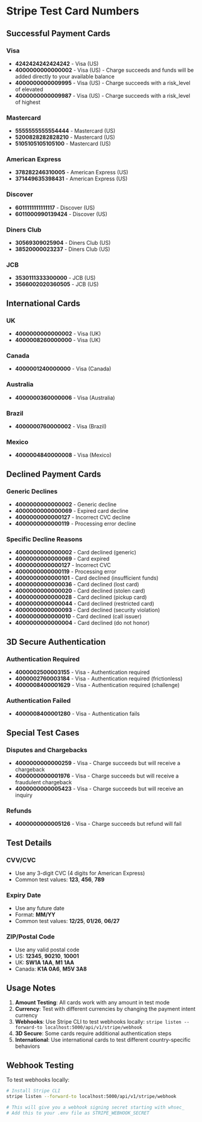 # Stripe Test Card Numbers

## Successful Payment Cards

### Visa
- **4242424242424242** - Visa (US)
- **4000000000000002** - Visa (US) - Charge succeeds and funds will be added directly to your available balance
- **4000000000009995** - Visa (US) - Charge succeeds with a risk_level of elevated
- **4000000000009987** - Visa (US) - Charge succeeds with a risk_level of highest

### Mastercard
- **5555555555554444** - Mastercard (US)
- **5200828282828210** - Mastercard (US)
- **5105105105105100** - Mastercard (US)

### American Express
- **378282246310005** - American Express (US)
- **371449635398431** - American Express (US)

### Discover
- **6011111111111117** - Discover (US)
- **6011000990139424** - Discover (US)

### Diners Club
- **30569309025904** - Diners Club (US)
- **38520000023237** - Diners Club (US)

### JCB
- **3530111333300000** - JCB (US)
- **3566002020360505** - JCB (US)

## International Cards

### UK
- **4000000000000002** - Visa (UK)
- **4000008260000000** - Visa (UK)

### Canada
- **4000001240000000** - Visa (Canada)

### Australia
- **4000000360000006** - Visa (Australia)

### Brazil
- **4000000760000002** - Visa (Brazil)

### Mexico
- **4000004840000008** - Visa (Mexico)

## Declined Payment Cards

### Generic Declines
- **4000000000000002** - Generic decline
- **4000000000000069** - Expired card decline
- **4000000000000127** - Incorrect CVC decline
- **4000000000000119** - Processing error decline

### Specific Decline Reasons
- **4000000000000002** - Card declined (generic)
- **4000000000000069** - Card expired
- **4000000000000127** - Incorrect CVC
- **4000000000000119** - Processing error
- **4000000000000101** - Card declined (insufficient funds)
- **4000000000000036** - Card declined (lost card)
- **4000000000000020** - Card declined (stolen card)
- **4000000000000028** - Card declined (pickup card)
- **4000000000000044** - Card declined (restricted card)
- **4000000000000093** - Card declined (security violation)
- **4000000000000010** - Card declined (call issuer)
- **4000000000000004** - Card declined (do not honor)

## 3D Secure Authentication

### Authentication Required
- **4000002500003155** - Visa - Authentication required
- **4000002760003184** - Visa - Authentication required (frictionless)
- **4000008400001629** - Visa - Authentication required (challenge)

### Authentication Failed
- **4000008400001280** - Visa - Authentication fails

## Special Test Cases

### Disputes and Chargebacks
- **4000000000000259** - Visa - Charge succeeds but will receive a chargeback
- **4000000000001976** - Visa - Charge succeeds but will receive a fraudulent chargeback
- **4000000000005423** - Visa - Charge succeeds but will receive an inquiry

### Refunds
- **4000000000005126** - Visa - Charge succeeds but refund will fail

## Test Details

### CVV/CVC
- Use any 3-digit CVC (4 digits for American Express)
- Common test values: **123**, **456**, **789**

### Expiry Date
- Use any future date
- Format: **MM/YY**
- Common test values: **12/25**, **01/26**, **06/27**

### ZIP/Postal Code
- Use any valid postal code
- US: **12345**, **90210**, **10001**
- UK: **SW1A 1AA**, **M1 1AA**
- Canada: **K1A 0A6**, **M5V 3A8**

## Usage Notes

1. **Amount Testing**: All cards work with any amount in test mode
2. **Currency**: Test with different currencies by changing the payment intent currency
3. **Webhooks**: Use Stripe CLI to test webhooks locally: `stripe listen --forward-to localhost:5000/api/v1/stripe/webhook`
4. **3D Secure**: Some cards require additional authentication steps
5. **International**: Use international cards to test different country-specific behaviors

## Webhook Testing

To test webhooks locally:
```bash
# Install Stripe CLI
stripe listen --forward-to localhost:5000/api/v1/stripe/webhook

# This will give you a webhook signing secret starting with whsec_
# Add this to your .env file as STRIPE_WEBHOOK_SECRET
```
